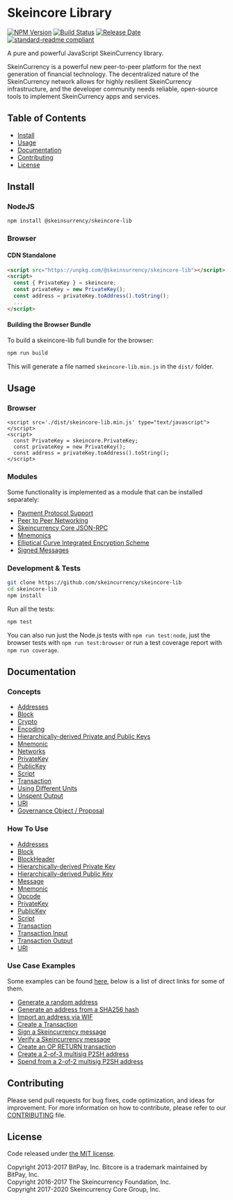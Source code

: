 # Skeincore Library

[![NPM Version](https://img.shields.io/npm/v/@skeincurrency/skeincore-lib)](https://www.npmjs.com/package/@skeincurrency/skeincore-lib)
[![Build Status](https://github.com/skeincurrency/skeincore-lib/actions/workflows/test_and_release.yml/badge.svg)](https://github.com/skeincurrency/core-lib/actions/workflows/test_and_release.yml)
[![Release Date](https://img.shields.io/github/release-date/skeincurrency/skeincore-lib)](https://github.com/skeincurrency/core-lib/releases/latest)
[![standard-readme compliant](https://img.shields.io/badge/readme%20style-standard-brightgreen)](https://github.com/RichardLitt/standard-readme)

A pure and powerful JavaScript SkeinCurrency library.

SkeinCurrency is a powerful new peer-to-peer platform for the next generation of financial technology. The decentralized nature of the SkeinCurrency network allows for highly resilient SkeinCurrency infrastructure, and the developer community needs reliable, open-source tools to implement SkeinCurrency apps and services.

## Table of Contents

- [Install](#install)
- [Usage](#usage)
- [Documentation](#documentation)
- [Contributing](#contributing)
- [License](#license)

## Install

### NodeJS

```
npm install @skeinsurrency/skeincore-lib
```

### Browser

#### CDN Standalone

```html
<script src="https://unpkg.com/@skeinsurrency/skeincore-lib"></script>
<script>
  const { PrivateKey } = skeincore;
  const privateKey = new PrivateKey();
  const address = privateKey.toAddress().toString();
  ...
</script>
```

#### Building the Browser Bundle

To build a skeincore-lib full bundle for the browser:

```sh
npm run build
```

This will generate a file named `skeincore-lib.min.js` in the `dist/` folder.

## Usage

### Browser

```
<script src='./dist/skeincore-lib.min.js' type="text/javascript"></script>
<script>
  const PrivateKey = skeincore.PrivateKey;
  const privateKey = new PrivateKey();
  const address = privateKey.toAddress().toString();
</script>
```

### Modules

Some functionality is implemented as a module that can be installed separately:

- [Payment Protocol Support](https://github.com/dashevo/skeincore-payment-protocol)
- [Peer to Peer Networking](https://github.com/dashevo/skeincore-p2p)
- [Skeincurrency Core JSON-RPC](https://github.com/dashevo/dashd-rpc)
- [Mnemonics](https://github.com/dashevo/skeincore-mnemonic)
- [Elliptical Curve Integrated Encryption Scheme](https://github.com/dashevo/bitcore-ecies-dash)
- [Signed Messages](https://github.com/dashevo/bitcore-message-dash)

### Development & Tests

```sh
git clone https://github.com/skeincurrency/skeincore-lib
cd skeincore-lib
npm install
```

Run all the tests:

```sh
npm test
```

You can also run just the Node.js tests with `npm run test:node`, just the browser tests with `npm run test:browser` or run a test coverage report with `npm run coverage`.

## Documentation

### Concepts

- [Addresses](docs/core-concepts/address.md)
- [Block](docs/core-concepts/block.md)
- [Crypto](docs/core-concepts/crypto.md)
- [Encoding](docs/core-concepts/encoding.md)
- [Hierarchically-derived Private and Public Keys](docs/core-concepts/hierarchical.md)
- [Mnemonic](docs/core-concepts/mnemonic.md)
- [Networks](docs/core-concepts/networks.md)
- [PrivateKey](docs/core-concepts/privatekey.md)
- [PublicKey](docs/core-concepts/publickey.md)
- [Script](docs/core-concepts/script.md)
- [Transaction](docs/core-concepts/transaction.md)
- [Using Different Units](docs/core-concepts/unit.md)
- [Unspent Output](docs/core-concepts/unspentoutput.md)
- [URI](docs/core-concepts/uri.md)
- [Governance Object / Proposal](docs/core-concepts/govobject/govobject.md)

### How To Use

- [Addresses](docs/usage/address.md)
- [Block](docs/usage/block.md)
- [BlockHeader](docs/usage/blockheader.md)
- [Hierarchically-derived Private Key](docs/usage/hdprivatekey.md)
- [Hierarchically-derived Public Key](docs/usage/hdpublickey.md)
- [Message](docs/usage/message.md)
- [Mnemonic](docs/usage/mnemonic.md)
- [Opcode](docs/usage/opcode.md)
- [PrivateKey](docs/usage/privatekey.md)
- [PublicKey](docs/usage/publickey.md)
- [Script](docs/usage/script.md)
- [Transaction](docs/usage/transaction.md)
- [Transaction Input](docs/usage/transaction_input.md)
- [Transaction Output](docs/usage/transaction_output.md)
- [URI](docs/usage/uri.md)

### Use Case Examples

Some examples can be found [here](docs/examples.md), below is a list of direct links for some of them.

- [Generate a random address](docs/examples.md#generate-a-random-address)
- [Generate an address from a SHA256 hash](docs/examples.md#generate-an-address-from-a-sha256-hash)
- [Import an address via WIF](docs/examples.md#import-an-address-via-wif)
- [Create a Transaction](docs/examples.md#create-a-transaction)
- [Sign a Skeincurrency message](docs/examples.md#sign-a-bitcoin-message)
- [Verify a Skeincurrency message](docs/examples.md#verify-a-bitcoin-message)
- [Create an OP RETURN transaction](docs/examples.md#create-an-op-return-transaction)
- [Create a 2-of-3 multisig P2SH address](docs/examples.md#create-a-2-of-3-multisig-p2sh-address)
- [Spend from a 2-of-2 multisig P2SH address](docs/examples.md#spend-from-a-2-of-2-multisig-p2sh-address)

## Contributing

Please send pull requests for bug fixes, code optimization, and ideas for improvement. For more information on how to contribute, please refer to our [CONTRIBUTING](https://github.com/skeincurrency/skeincore-lib/blob/master/CONTRIBUTING.md) file.

## License

Code released under [the MIT license](LICENSE).

Copyright 2013-2017 BitPay, Inc. Bitcore is a trademark maintained by BitPay, Inc.  
Copyright 2016-2017 The Skeincurrency Foundation, Inc.  
Copyright 2017-2020 Skeincurrency Core Group, Inc.
